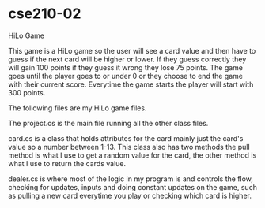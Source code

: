 # cse210-02
HiLo Game

This game is a HiLo game so the user will see a card value and then have to guess if the next card will be higher or lower. If they guess correctly they will gain 100 points if they guess it wrong they lose 75 points. The game goes until the player goes to or under 0 or they choose to end the game with their current score. Everytime the game starts the player will start with 300 points.

The following files are my HiLo game files. 

The project.cs is the main file running all the other class files.

card.cs is a class that holds attributes for the card mainly just the card's value so a number between 1-13. This class also has two methods the pull method is what I use to get a random value for the card, the other method is what I use to return the cards value.

dealer.cs is where most of the logic in my program is and controls the flow, checking for updates, inputs and doing constant updates on the game, such as pulling a new card everytime you play or checking which card is higher.
